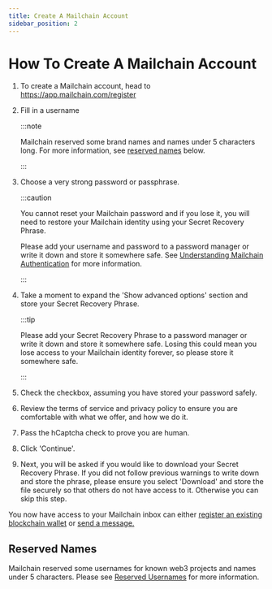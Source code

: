 ```yaml
---
title: Create A Mailchain Account
sidebar_position: 2
---
```


# How To Create A Mailchain Account

1. To create a Mailchain account, head to https://app.mailchain.com/register
1. Fill in a username

    :::note

    Mailchain reserved some brand names and names under 5 characters long. For more information, see [reserved names](#reserved-names) below.

    :::

1. Choose a very strong password or passphrase.

    :::caution

    You cannot reset your Mailchain password and if you lose it, you will need to restore your Mailchain identity using your Secret Recovery Phrase.

    Please add your username and password to a password manager or write it down and store it somewhere safe. See [Understanding Mailchain Authentication](/user/guides/understanding-mailchain-authentication) for more information.

    :::

1. Take a moment to expand the 'Show advanced options' section and store your Secret Recovery Phrase.

    :::tip

    Please add your Secret Recovery Phrase to a password manager or write it down and store it somewhere safe. Losing this could mean you lose access to your Mailchain identity forever, so please store it somewhere safe.

    :::

1. Check the checkbox, assuming you have stored your password safely.

1. Review the terms of service and privacy policy to ensure you are comfortable with what we offer, and how we do it.

1. Pass the hCaptcha check to prove you are human.

1. Click 'Continue'.

1. Next, you will be asked if you would like to download your Secret Recovery Phrase. If you did not follow previous warnings to write down and store the phrase, please ensure you select 'Download' and store the file securely so that others do not have access to it. Otherwise you can skip this step.

You now have access to your Mailchain inbox can either [register an existing blockchain wallet](/user/guides/understanding-connecting-wallets.md) or [send a message.](./3-send-a-mailchain-message.md)

## Reserved Names

Mailchain reserved some usernames for known web3 projects and names under 5 characters.
Please see [Reserved Usernames](/user/guides/understanding-reserved-usernames.md) for more information.
